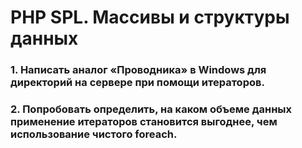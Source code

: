 # PHP SPL. Массивы и структуры данных

### 1. Написать аналог «Проводника» в Windows для директорий на сервере при помощи итераторов.

### 2. Попробовать определить, на каком объеме данных применение итераторов становится выгоднее, чем использование чистого foreach.